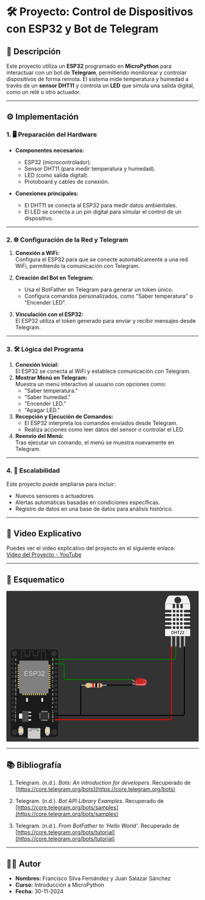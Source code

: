 # 🛠 Proyecto: Control de Dispositivos con ESP32 y Bot de Telegram

## 📖 Descripción
Este proyecto utiliza un **ESP32** programado en **MicroPython** para interactuar con un bot de **Telegram**, permitiendo monitorear y controlar dispositivos de forma remota. El sistema mide temperatura y humedad a través de un **sensor DHT11** y controla un **LED** que simula una salida digital, como un relé u otro actuador.

---

## ⚙️ Implementación

### 1. 🖥️ Preparación del Hardware
- **Componentes necesarios:**
  - ESP32 (microcontrolador).
  - Sensor DHT11 (para medir temperatura y humedad).
  - LED (como salida digital).
  - Protoboard y cables de conexión.

- **Conexiones principales:**
  - El DHT11 se conecta al ESP32 para medir datos ambientales.
  - El LED se conecta a un pin digital para simular el control de un dispositivo.

---

### 2. 🌐 Configuración de la Red y Telegram
1. **Conexión a WiFi:**  
   Configura el ESP32 para que se conecte automáticamente a una red WiFi, permitiendo la comunicación con Telegram.

2. **Creación del Bot en Telegram:**  
   - Usa el BotFather en Telegram para generar un token único.
   - Configura comandos personalizados, como "Saber temperatura" o "Encender LED".

3. **Vinculación con el ESP32:**  
   El ESP32 utiliza el token generado para enviar y recibir mensajes desde Telegram.

---

### 3. 🛠️ Lógica del Programa
1. **Conexión Inicial:**  
   El ESP32 se conecta al WiFi y establece comunicación con Telegram.
2. **Mostrar Menú en Telegram:**  
   Muestra un menú interactivo al usuario con opciones como:
   - "Saber temperatura."
   - "Saber humedad."
   - "Encender LED."
   - "Apagar LED."
3. **Recepción y Ejecución de Comandos:**  
   - El ESP32 interpreta los comandos enviados desde Telegram.
   - Realiza acciones como leer datos del sensor o controlar el LED.
4. **Reenvío del Menú:**  
   Tras ejecutar un comando, el menú se muestra nuevamente en Telegram.

---

### 4. 🚀 Escalabilidad
Este proyecto puede ampliarse para incluir:
- Nuevos sensores o actuadores.
- Alertas automáticas basadas en condiciones específicas.
- Registro de datos en una base de datos para análisis histórico.

---

## 🎥 Video Explicativo
Puedes ver el video explicativo del proyecto en el siguiente enlace:  
[Video del Proyecto - YouTube](https://youtu.be/6Hr7xkf2j28)

---

## 🎥 Esquematico
![Esquematico](./esquematico.jpg)

---

## 📚 Bibliografía
1. Telegram. (n.d.). *Bots: An introduction for developers*. Recuperado de [https://core.telegram.org/bots](https://core.telegram.org/bots)

2. Telegram. (n.d.). *Bot API Library Examples*. Recuperado de [https://core.telegram.org/bots/samples](https://core.telegram.org/bots/samples)

3. Telegram. (n.d.). *From BotFather to 'Hello World'*. Recuperado de [https://core.telegram.org/bots/tutorial](https://core.telegram.org/bots/tutorial)

---

## 👨‍🎓 Autor
- **Nombres:** Francisco Silva Fernández y Juan Salazar Sánchez  
- **Curso:** Introducción a MicroPython  
- **Fecha:** 30-11-2024

